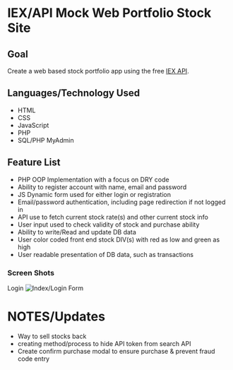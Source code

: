 # IEX/API Mock Web Portfolio Stock Site

## Goal
Create a web based stock portfolio app using the free [IEX API](https://iextrading.com/developer/).

## Languages/Technology Used
* HTML
* CSS
* JavaScript
* PHP
* SQL/PHP MyAdmin

## Feature List
* PHP OOP Implementation with a focus on DRY code
* Ability to register account with name, email and password
* JS Dynamic form used for either login or registration
* Email/password authentication, including page redirection if not logged in
* API use to fetch current stock rate(s) and other current stock info
* User input used to check validity of stock and purchase ability
* Ability to write/Read and update DB data
* User color coded front end stock DIV(s) with red as low and green as high
* User readable presentation of DB data, such as transactions

### Screen Shots

Login
![Index/Login Form](https://i.imgur.com/VAh1KSC.png)

# NOTES/Updates
* Way to sell stocks back
* creating method/process to hide API token from search API
* Create confirm purchase modal to ensure purchase & prevent fraud code entry
